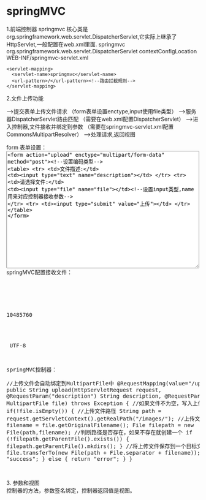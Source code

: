 # springMVC
1.前端控制器
  springmvc 核心类是org.springframework.web.servlet.DispatcherServlet,它实际上继承了HttpServlet,一般配置在web.xml里面.
    <servlet>
      <servlet-name>springmvc</servlet-name>
      <servlet-class>org.springframework.web.servlet.DispatcherServlet</servlet-class>
      <init-param>
        <param-name>contextConfigLocation</param-name>
        <param-value>WEB-INF/springmvc-servlet.xml</param-value>
      </init-param>
    </servlet>

    <servlet-mapping>
      <servlet-name>springmvc</servlet-name>
      <url-pattern>/</url-pattern><!--路由拦截规则-->
    </servlet-mapping>
    
2.文件上传功能
   
   -->提交表单上传文件请求
      （form表单设置enctype,input使用file类型）
   -->服务器DispatcherServlet路由匹配
      （需要在web.xml配置DispatcherServlet）
   -->进入控制器,文件接收并绑定到参数
      （需要在springmvc-servlet.xml配置CommonsMultipartResolver）
   -->处理请求,返回视图   
    
   form 表单设置：
    <textarea rows=20 cols=60>
    <form action="upload" enctype="multipart/form-data" method="post"><!--设置编码类型-->
        <table>
            <tr>
                <td>文件描述:</td>
                <td><input type="text" name="description"></td>
            </tr>
            <tr>
                <td>请选择文件:</td>
                <td><input type="file" name="file"></td><!--设置input类型,name 用来对应控制器接收参数-->
            </tr>
            <tr>
                <td><input type="submit" value="上传"></td>
            </tr>
        </table>
    </form>
    </textarea>
   springMVC配置接收文件：    
    <pre>
    <bean id="multipartResolver"  
        class="org.springframework.web.multipart.commons.CommonsMultipartResolver">  
        <!-- 上传文件大小上限，单位为字节（10MB） -->
        <property name="maxUploadSize">  
            <value>10485760</value>  
        </property>  
        <!-- 请求的编码格式，必须和jSP的pageEncoding属性一致，以便正确读取表单的内容，默认为ISO-8859-1 -->
        <property name="defaultEncoding">
            <value>UTF-8</value>
        </property>
    </bean>
    
   springMVC控制器：	  
    //上传文件会自动绑定到MultipartFile中
    @RequestMapping(value="/upload")
    public String upload(HttpServletRequest request,
           @RequestParam("description") String description,
           @RequestParam("file") MultipartFile file) throws Exception {
       //如果文件不为空，写入上传路径
       if(!file.isEmpty()) {
           //上传文件路径
           String path = request.getServletContext().getRealPath("/images/");
           //上传文件名
           String filename = file.getOriginalFilename();
           File filepath = new File(path,filename);
           //判断路径是否存在，如果不存在就创建一个
           if (!filepath.getParentFile().exists()) { 
               filepath.getParentFile().mkdirs();
           }
           //将上传文件保存到一个目标文件当中
           file.transferTo(new File(path + File.separator + filename));
           return "success";
       } else {
           return "error";
       }
    }   
   </pre>
 3. 参数和视图  
    控制器的方法，参数签名绑定，控制器返回值是视图。

